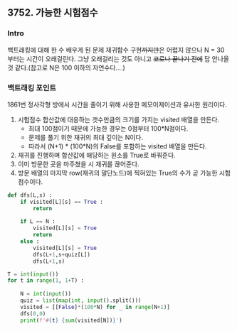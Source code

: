 ## 3752. 가능한 시험점수

### Intro

백트래킹에 대해 한 수 배우게 된 문제
재귀함수 구현~~까지만~~은 어렵지 않으나 N = 30 부터는 시간이 오래걸린다. 
그냥 오래걸리는 것도 아니고 ~~코로나 끝나기 전에~~ 답 안나올 것 같다.(참고로 N은 100 이하의 자연수다....) 

### 백트래킹 포인트

1861번 정사각형 방에서 시간을 줄이기 위해 사용한 메모이제이션과 유사한 원리이다. 
1. 시험점수 합산값에 대응하는 갯수만큼의 크기를 가지는 visited 배열을 만든다.
    - 최대 100점이기 때문에 가능한 경우는 0점부터 100*N점이다. 
    - 문제를 풀기 위한 재귀의 최대 깊이는 N이다. 
    - 따라서 (N+1) * (100*N)의 False를 포함하는 visited 배열을 만든다. 
2. 재귀를 진행하며 합산값에 해당하는 원소를 True로 바꿔준다. 
3. 이미 방문한 곳을 마주쳤을 시 재귀를 끊어준다.
4. 방문 배열의 마지막 row(재귀의 말단노드)에 찍혀있는 True의 수가 곧 가능한 시험 점수이다.

```python
def dfs(L,s) : 
    if visited[L][s] == True : 
        return
    
    if L == N : 
        visited[L][s] = True
        return
    else : 
        visited[L][s] = True    
        dfs(L+1,s+quiz[L])
        dfs(L+1,s)

T = int(input())
for t in range(1, 1+T) :
 
    N = int(input())
    quiz = list(map(int, input().split()))
    visited = [[False]*(100*N) for _ in range(N+1)]
    dfs(0,0)
    print(f'#{t} {sum(visited[N])}')
```